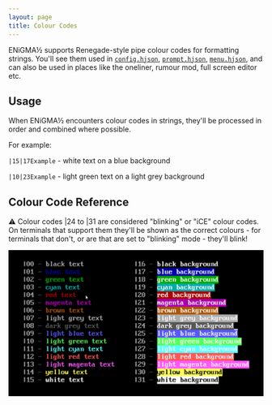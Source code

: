 ```yaml
---
layout: page
title: Colour Codes
---
```

ENiGMA½ supports Renegade-style pipe colour codes for formatting strings. You'll see them used in [`config.hjson`](config-hjson.md),
[`prompt.hjson`](prompt-hjson.md), [`menu.hjson`](menu-hjson.md), and can also be used in places like the oneliner, rumour mod,
full screen editor etc.

## Usage
When ENiGMA½ encounters colour codes in strings, they'll be processed in order and combined where possible.

For example:

`|15|17Example` - white text on a blue background

`|10|23Example` - light green text on a light grey background


## Colour Code Reference

:warning: Colour codes |24 to |31 are considered "blinking" or "iCE" colour codes. On terminals that support them they'll
be shown as the correct colours - for terminals that don't, or are that are set to "blinking" mode - they'll blink!

![Regegade style colour codes](../assets/images/colour-codes.png "Colour Codes")
